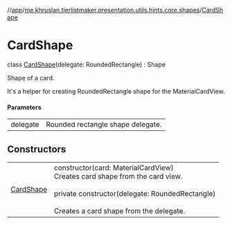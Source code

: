 //[app](../../../index.md)/[me.khruslan.tierlistmaker.presentation.utils.hints.core.shapes](../index.md)/[CardShape](index.md)

# CardShape

class [CardShape](index.md)(delegate: RoundedRectangle) : Shape

Shape of a card.

It's a helper for creating RoundedRectangle shape for the MaterialCardView.

#### Parameters

| | |
|---|---|
| delegate | Rounded rectangle shape delegate. |

## Constructors

| | |
|---|---|
| [CardShape](-card-shape.md) | constructor(card: MaterialCardView)<br>Creates card shape from the card view.<br><br>private constructor(delegate: RoundedRectangle)<br><br>Creates a card shape from the delegate. |
